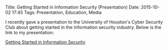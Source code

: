 Title: Getting Started in Information Security (Presentation)
Date: 2015-10-02 17:45
Tags: Presentation, Education, Media

I recently gave a presentation to the University of Houston's Cyber Security Club about getting started in the information security industry. Below is the link to my presentation:

[Getting Started in Information Security](http://www.slideshare.net/DennisMaldonado5/getting-started-in-information-security)
